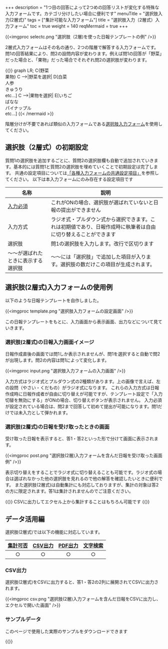 +++
description = "1つ目の回答によって2つめの回答リストが変化する特殊な入力フォームです。カテゴリ分けしたい場合に便利です"
menuTitle = "選択肢入力(2層式)"
tags = ["集計可能な入力フォーム"]
title = "選択肢入力（2層式）入力フォーム"
toc = true
weight = 140
reqMermaid = true
+++

{{<imgproc selectc.png "選択肢（2層)を使った日報テンプレートの例" />}}

2層式入力フォームはその名の通り、2つの階層で解答する入力フォームです。問1の回答結果により、問2の設問内容が変わります。例えば問1の回答が「野菜」だった場合と、「果物」だった場合でそれぞれ問2の選択肢が変わります。

{{<mermaid align="center">}}
graph LR;
    C{野菜<br>果物}
    C -->|野菜を選択| D[白菜<br>人参<br>きゅうり<br>etc...]
    C -->|果物を選択| E[いちご<br>ばなな<br>パイナップル<br>etc...]
{{< /mermaid >}}

階層分けが不要であれば類似の入力フォームである[選択肢入力フォーム](/org/groupsetting/template/select/)を使用してください。

## 選択肢（2層式）の初期設定

質問1の選択肢を追加するごとに、質問2の選択肢欄も自動で追加されていきます。基本的には質問1と質問2の選択肢を埋めていくことで初期設定は完了します。
共通の設定項目については[「各種入力フォームの共通設定項目」]((/org/groupsetting/template/make/#common_setting))を参照してください。
以下は本入力フォームにのみ存在する設定項目です

|名称|説明|
|---|---|
|[入力必須](/blog/required/)|これがONの場合、選択肢が選ばれていないと日報の提出ができません|
|入力方式|ラジオ式・プルダウン式から選択できます。これは初期値であり、日報作成時に執筆者は自由に切り替えることができます|
|選択肢|問1の選択肢を入力します。改行で区切ります|
|〜〜が選ばれたときに表示する選択肢|〜〜には「選択肢」で追加した項目が入ります。選択肢の数だけこの項目が生成されます。|

## 選択肢(2層式)入力フォームの使用例

以下のような日報テンプレートを自作しました。

{{<imgproc template.png "選択肢入力フォームの設定画面" />}}

この日報テンプレートをもとに、入力画面から表示画面、出力などについて見ていきます。

### 選択肢(2層式)の日報入力画面イメージ

日報作成直後の画面では問1しか表示されませんが、問1を選択すると自動で問2が出現します。問2の内容は問1によって変化します。

{{<imgproc input.png "選択肢入力フォームの入力画面" />}}

入力方式はラジオ式とプルダウン式の2種類があります。上の画像で言えば、左の設問（やさい・くだもの）がラジオ式になります。
これらの入力方式は日報作成時に日報作成者が自由に切り替えが可能ですが、テンプレート設定で「入力切替を無効にする」がONの場合、切り替えボタンが表示されません。
入力必須が設定されている場合は、問2まで回答して初めて提出が可能になります。問1だけでは未入力として弾かれます。

### 選択肢(2層式)の日報を受け取ったときの画面

受け取った日報を表示すると、答1・答2といった形で分けて画面に表示されます。

{{<imgproc post.png "選択肢(2層)入力フォームを含んだ日報を受け取った画面例" />}}

表示切り替えをすることでラジオ式に切り替えることも可能です。ラジオ式の場合は選ばれなかった他の選択肢を見れるので他の解答を確認したいときに便利です。
また選択肢(2層式)は自動集計にも対応しておりますが、集計の対象は答2の方に限定されます。答1は集計されませんのでご注意ください。

{{<alice pos="right" icon="pc">}}
CSVに出力してエクセル上から集計することはもちろん可能です
{{</alice>}}

## データ活用編

選択肢(2層式)では以下の機能に対応しています。

|[集計可否](/report/totalling/)|[CSV出力](/report/totalling/csv/)|[PDF出力](/report/read/pdf/)|[文字検索](/report/read/list/)|
|:---:|:---:|:---:|:---:|
|○|○|○|○|

### CSV出力

選択肢(2層式)をCSVに出力すると、答1・答2の2列に展開されてCSVに出力されます。

{{<imgproc csv.png "選択肢(2層)入力フォームを含んだ日報をCSVに出力し、エクセルで開いた画面" />}}

### サンプルデータ

このページで使用した実際のサンプルをダウンロードできます

{{<attachments style="orange" />}}
